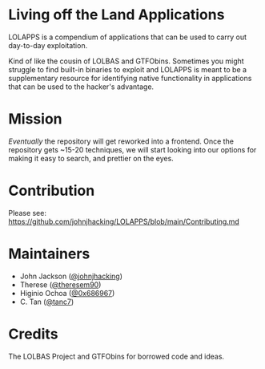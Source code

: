 # Living off the Land Applications
LOLAPPS is a compendium of applications that can be used to carry out day-to-day exploitation. 

Kind of like the cousin of LOLBAS and GTFObins. Sometimes you might struggle to find built-in binaries to exploit
and LOLAPPS is meant to be a supplementary resource for identifying native functionality in applications
that can be used to the hacker's advantage.

# Mission
*Eventually* the repository will get reworked into a frontend. Once the repository gets ~15-20 techniques,
we will start looking into our options for making it easy to search, and prettier on the eyes. 

# Contribution
Please see:\
https://github.com/johnjhacking/LOLAPPS/blob/main/Contributing.md
# Maintainers
* John Jackson ([@johnjhacking](https://twitter.com/johnjhacking))
* Therese ([@theresem90](https://github.com/theresem90))
* Higinio Ochoa ([@0x686967](https://twitter.com/0x686967))
* C. Tan ([@tanc7](https://github.com/tanc7))


# Credits
The LOLBAS Project and GTFObins for borrowed code and ideas.

